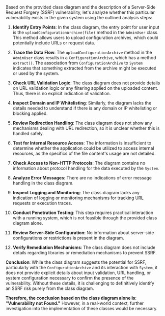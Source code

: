 Based on the provided class diagram and the description of a Server-Side Request Forgery (SSRF) vulnerability, let's analyze whether this particular vulnerability exists in the given system using the outlined analysis steps:

1. **Identify Entry Points**: In the class diagram, the entry point for user input is the `uploadConfigurationArchive(file)` method in the `AdminUser` class. This method allows users to upload configuration archives, which could potentially include URLs or request data.

2. **Trace the Data Flow**: The `uploadConfigurationArchive` method in the `AdminUser` class results in a `ConfigurationArchive`, which has a method `extract()`. The association from `ConfigurationArchive` to `System` indicates that something extracted from the archive might be executed or used by the system.

3. **Check URL Validation Logic**: The class diagram does not provide details on URL validation logic or any filtering applied on the uploaded content. Thus, there is no explicit indication of validation.

4. **Inspect Domain and IP Whitelisting**: Similarly, the diagram lacks the details needed to understand if there is any domain or IP whitelisting or blocking applied.

5. **Review Redirection Handling**: The class diagram does not show any mechanisms dealing with URL redirection, so it is unclear whether this is handled safely.

6. **Test for Internal Resource Access**: The information is insufficient to determine whether the application could be utilized to access internal resources, as the specifics of the file content's usage are not detailed.

7. **Check Access to Non-HTTP Protocols**: The diagram contains no information about protocol handling for the data executed by the `System`.

8. **Analyze Error Messages**: There are no indications of error message handling in the class diagram.

9. **Inspect Logging and Monitoring**: The class diagram lacks any indication of logging or monitoring mechanisms for tracking URL requests or execution traces.

10. **Conduct Penetration Testing**: This step requires practical interaction with a running system, which is not feasible through the provided class diagram alone.

11. **Review Server-Side Configuration**: No information about server-side configurations or restrictions is present in the diagram.

12. **Verify Remediation Mechanisms**: The class diagram does not include details regarding libraries or remediation mechanisms to prevent SSRF.

**Conclusion**: While the class diagram suggests the potential for SSRF, particularly with the `ConfigurationArchive` and its interaction with `System`, it does not provide explicit details about input validation, URL handling, or system configuration necessary to confirm the presence of the vulnerability. Without these details, it is challenging to definitively identify an SSRF risk purely from the class diagram.

**Therefore, the conclusion based on the class diagram alone is: "Vulnerability not Found."** However, in a real-world context, further investigation into the implementation of these classes would be necessary.